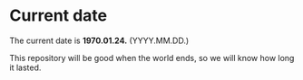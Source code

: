 # Current date

The current date is **1970.01.24.** (YYYY.MM.DD.)

This repository will be good when the world ends, so we will know how long it lasted.